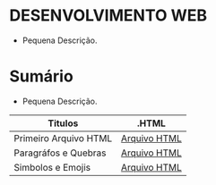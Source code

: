 # DESENVOLVIMENTO WEB
- Pequena Descrição.

# Sumário
- Pequena Descrição.

| Titulos | .HTML |
|---------|-------|
| Primeiro Arquivo HTML |  [Arquivo HTML](./exercicios.001/index.html) |
| Paragráfos e Quebras |  [Arquivo HTML](./exercicios.002/index.html) |
| Simbolos e Emojis |  [Arquivo HTML](./exercicios.003/index.html) |